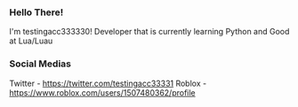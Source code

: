 ### Hello There!

I'm testingacc333330! Developer that is currently learning Python and Good at Lua/Luau

### Social Medias

Twitter - https://twitter.com/testingacc33331
Roblox - https://www.roblox.com/users/1507480362/profile
